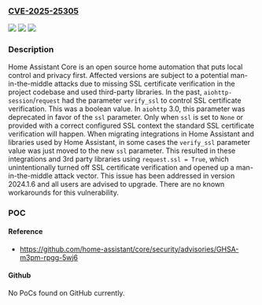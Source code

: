 ### [CVE-2025-25305](https://cve.mitre.org/cgi-bin/cvename.cgi?name=CVE-2025-25305)
![](https://img.shields.io/static/v1?label=Product&message=core&color=blue)
![](https://img.shields.io/static/v1?label=Version&message=%3C%202024.1.6%20&color=brightgreen)
![](https://img.shields.io/static/v1?label=Vulnerability&message=CWE-940%3A%20Improper%20Verification%20of%20Source%20of%20a%20Communication%20Channel&color=brightgreen)

### Description

Home Assistant Core is an open source home automation that puts local control and privacy first. Affected versions are subject to a potential man-in-the-middle attacks due to missing SSL certificate verification in the project codebase and used third-party libraries. In the past, `aiohttp-session`/`request` had the parameter `verify_ssl` to control SSL certificate verification. This was a boolean value. In `aiohttp` 3.0, this parameter was deprecated in favor of the `ssl` parameter. Only when `ssl` is set to `None` or provided with a correct configured SSL context the standard SSL certificate verification will happen. When migrating integrations in Home Assistant and libraries used by Home Assistant, in some cases the `verify_ssl` parameter value was just moved to the new `ssl` parameter. This resulted in these integrations and 3rd party libraries using `request.ssl = True`, which unintentionally turned off SSL certificate verification and opened up a man-in-the-middle attack vector. This issue has been addressed in version 2024.1.6 and all users are advised to upgrade. There are no known workarounds for this vulnerability.

### POC

#### Reference
- https://github.com/home-assistant/core/security/advisories/GHSA-m3pm-rpgg-5wj6

#### Github
No PoCs found on GitHub currently.

